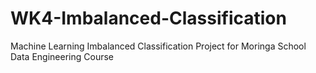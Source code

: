 # WK4-Imbalanced-Classification
Machine Learning Imbalanced Classification Project for Moringa School Data Engineering Course
